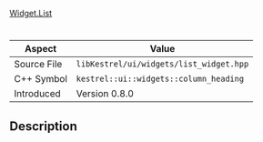 [Widget.List](index.md)
# 
| Aspect | Value |
| --- | --- |
| Source File | `libKestrel/ui/widgets/list_widget.hpp` |
| C++ Symbol | `kestrel::ui::widgets::column_heading` |
| Introduced | Version 0.8.0 |
## Description
